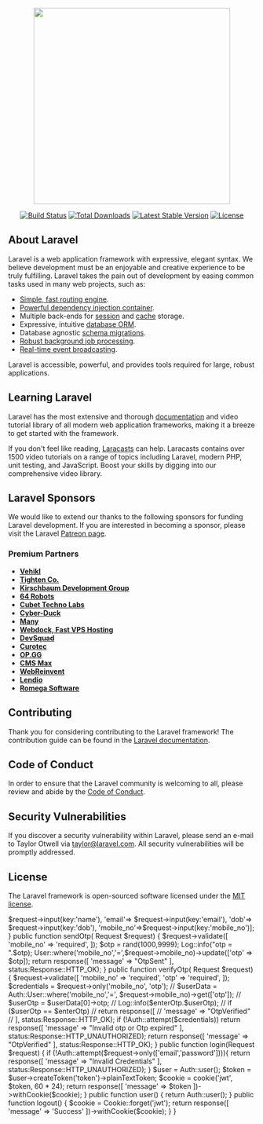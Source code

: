 <p align="center"><a href="https://laravel.com" target="_blank"><img src="https://raw.githubusercontent.com/laravel/art/master/logo-lockup/5%20SVG/2%20CMYK/1%20Full%20Color/laravel-logolockup-cmyk-red.svg" width="400"></a></p>

<p align="center">
<a href="https://travis-ci.org/laravel/framework"><img src="https://travis-ci.org/laravel/framework.svg" alt="Build Status"></a>
<a href="https://packagist.org/packages/laravel/framework"><img src="https://img.shields.io/packagist/dt/laravel/framework" alt="Total Downloads"></a>
<a href="https://packagist.org/packages/laravel/framework"><img src="https://img.shields.io/packagist/v/laravel/framework" alt="Latest Stable Version"></a>
<a href="https://packagist.org/packages/laravel/framework"><img src="https://img.shields.io/packagist/l/laravel/framework" alt="License"></a>
</p>

## About Laravel

Laravel is a web application framework with expressive, elegant syntax. We believe development must be an enjoyable and creative experience to be truly fulfilling. Laravel takes the pain out of development by easing common tasks used in many web projects, such as:

- [Simple, fast routing engine](https://laravel.com/docs/routing).
- [Powerful dependency injection container](https://laravel.com/docs/container).
- Multiple back-ends for [session](https://laravel.com/docs/session) and [cache](https://laravel.com/docs/cache) storage.
- Expressive, intuitive [database ORM](https://laravel.com/docs/eloquent).
- Database agnostic [schema migrations](https://laravel.com/docs/migrations).
- [Robust background job processing](https://laravel.com/docs/queues).
- [Real-time event broadcasting](https://laravel.com/docs/broadcasting).

Laravel is accessible, powerful, and provides tools required for large, robust applications.

## Learning Laravel

Laravel has the most extensive and thorough [documentation](https://laravel.com/docs) and video tutorial library of all modern web application frameworks, making it a breeze to get started with the framework.

If you don't feel like reading, [Laracasts](https://laracasts.com) can help. Laracasts contains over 1500 video tutorials on a range of topics including Laravel, modern PHP, unit testing, and JavaScript. Boost your skills by digging into our comprehensive video library.

## Laravel Sponsors

We would like to extend our thanks to the following sponsors for funding Laravel development. If you are interested in becoming a sponsor, please visit the Laravel [Patreon page](https://patreon.com/taylorotwell).

### Premium Partners

- **[Vehikl](https://vehikl.com/)**
- **[Tighten Co.](https://tighten.co)**
- **[Kirschbaum Development Group](https://kirschbaumdevelopment.com)**
- **[64 Robots](https://64robots.com)**
- **[Cubet Techno Labs](https://cubettech.com)**
- **[Cyber-Duck](https://cyber-duck.co.uk)**
- **[Many](https://www.many.co.uk)**
- **[Webdock, Fast VPS Hosting](https://www.webdock.io/en)**
- **[DevSquad](https://devsquad.com)**
- **[Curotec](https://www.curotec.com/services/technologies/laravel/)**
- **[OP.GG](https://op.gg)**
- **[CMS Max](https://www.cmsmax.com/)**
- **[WebReinvent](https://webreinvent.com/?utm_source=laravel&utm_medium=github&utm_campaign=patreon-sponsors)**
- **[Lendio](https://lendio.com)**
- **[Romega Software](https://romegasoftware.com)**

## Contributing

Thank you for considering contributing to the Laravel framework! The contribution guide can be found in the [Laravel documentation](https://laravel.com/docs/contributions).

## Code of Conduct

In order to ensure that the Laravel community is welcoming to all, please review and abide by the [Code of Conduct](https://laravel.com/docs/contributions#code-of-conduct).

## Security Vulnerabilities

If you discover a security vulnerability within Laravel, please send an e-mail to Taylor Otwell via [taylor@laravel.com](mailto:taylor@laravel.com). All security vulnerabilities will be promptly addressed.

## License

The Laravel framework is open-sourced software licensed under the [MIT license](https://opensource.org/licenses/MIT).
<?php

namespace App\Http\Controllers;
use App\Models\User;
use Illuminate\Http\Request;
use Illuminate\Support\Facades\Cookie;
use Illuminate\Support\Facades\Log;
use Illuminate\Support\Facades\Hash;
use Illuminate\Support\Facades\Auth;
use Symfony\Component\HttpFoundation\Response;
//...

class AuthController extends Controller
{
    //
    public function signup(Request $request)
    {
        $user = ['name'=> $request->input(key:'name'),
                'email'=> $request->input(key:'email'),
                'dob'=>  $request->input(key:'dob'),
                'mobile_no'=>$request->input(key:'mobile_no')];

    }

   

    public function sendOtp( Request $request)
    {
        $request->validate([
            'mobile_no' => 'required',
        ]);
   
        $otp = rand(1000,9999);
        Log::info("otp = ".$otp);
        User::where('mobile_no','=',$request->mobile_no)->update(['otp' => $otp]);

        return response([
                'message' => "OtpSent"
            ], status:Response::HTTP_OK);
    }

    public function verifyOtp( Request $request)
    {
        $request->validate([
            'mobile_no' => 'required',
            'otp' => 'required',
        ]);
   
        $credentials = $request->only('mobile_no', 'otp');
        
        // $userData = Auth::User::where('mobile_no','=',         $request->mobile_no)->get(['otp']);
        // $userOtp = $userData[0]->otp;
        
        // Log::info($enterOtp.$userOtp);

        // if ($userOtp == $enterOtp)
        //     return response([
        //             'message' => "OtpVerified"
        //         ], status:Response::HTTP_OK);
        
        if (!Auth::attempt($credentials))
            return response([
                    'message' => "Invalid otp or Otp expired"
                    ], status:Response::HTTP_UNAUTHORIZED);
        return response([
                   'message' => "OtpVerified"
                 ], status:Response::HTTP_OK);
    }

    public function login(Request $request)
    {
        if (!Auth::attempt($request->only(['email','password']))){
            return response([
                'message' => "Invalid Credentials"
            ], status:Response::HTTP_UNAUTHORIZED);
        }
        $user = Auth::user();

        $token = $user->createToken('token')->plainTextToken;

        $cookie = cookie('jwt', $token, 60 * 24);
        return response([
            'message' => $token
        ])->withCookie($cookie);
    } 

    public function user()
    {
        return Auth::user();
    }
    public function logout()
    {
        $cookie = Cookie::forget('jwt');

        return response([
            'message' => 'Success'
        ])->withCookie($cookie);
    }
}
